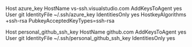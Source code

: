 Host azure_key
  HostName vs-ssh.visualstudio.com
  AddKeysToAgent yes
  User git
  IdentityFile ~/.ssh/azure_key
  IdentitiesOnly yes
  HostkeyAlgorithms +ssh-rsa
  PubkeyAcceptedKeyTypes=ssh-rsa


Host personal_github_ssh_key
  HostName github.com
  AddKeysToAgent yes
  User git
  IdentityFile ~/.ssh/personal_github_ssh_key
  IdentitiesOnly yes
